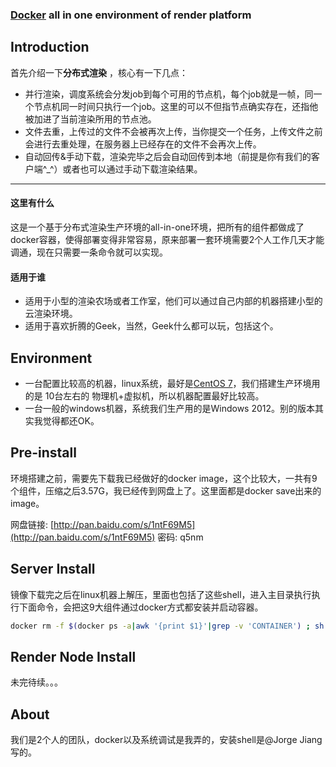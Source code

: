 ### [Docker](https://www.docker.com/) all in one environment of render platform

## Introduction
首先介绍一下**分布式渲染** ，核心有一下几点：
* 并行渲染，调度系统会分发job到每个可用的节点机，每个job就是一帧，同一个节点机同一时间只执行一个job。这里的可以不但指节点确实存在，还指他被加进了当前渲染所用的节点池。
* 文件去重，上传过的文件不会被再次上传，当你提交一个任务，上传文件之前会进行去重处理，在服务器上已经存在的文件不会再次上传。
* 自动回传&手动下载，渲染完毕之后会自动回传到本地（前提是你有我们的客户端^_^）或者也可以通过手动下载渲染结果。
---
#### 这里有什么
这是一个基于分布式渲染生产环境的all-in-one环境，把所有的组件都做成了docker容器，使得部署变得非常容易，原来部署一套环境需要2个人工作几天才能调通，现在只需要一条命令就可以实现。
#### 适用于谁
* 适用于小型的渲染农场或者工作室，他们可以通过自己内部的机器搭建小型的云渲染环境。
* 适用于喜欢折腾的Geek，当然，Geek什么都可以玩，包括这个。

## Environment
* 一台配置比较高的机器，linux系统，最好是[CentOS 7](https://www.centos.org/download/)，我们搭建生产环境用的是 10台左右的 物理机+虚拟机，所以机器配置最好比较高。
* 一台一般的windows机器，系统我们生产用的是Windows 2012。别的版本其实我觉得都还OK。

## Pre-install
环境搭建之前，需要先下载我已经做好的docker image，这个比较大，一共有9个组件，压缩之后3.57G，我已经传到网盘上了。这里面都是docker save出来的image。  

网盘链接: [http://pan.baidu.com/s/1ntF69M5](http://pan.baidu.com/s/1ntF69M5) 密码: q5nm

## Server Install
镜像下载完之后在linux机器上解压，里面也包括了这些shell，进入主目录执行执行下面命令，会把这9大组件通过docker方式都安装并启动容器。
```bash
docker rm -f $(docker ps -a|awk '{print $1}'|grep -v 'CONTAINER') ; sh -x install_xrender_all.sh `pwd`
```
## Render Node Install 
未完待续。。。
## About

我们是2个人的团队，docker以及系统调试是我弄的，安装shell是@Jorge Jiang写的。
